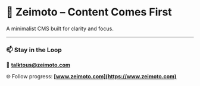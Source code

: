 # 🚀 Zeimoto – Content Comes First

A minimalist CMS built for clarity and focus.

---

### 📫 Stay in the Loop

💌 **[talktous@zeimoto.com](mailto:talktous@zeimoto.com)**

🌐 Follow progress: **[www.zeimoto.com](https://www.zeimoto.com)**
